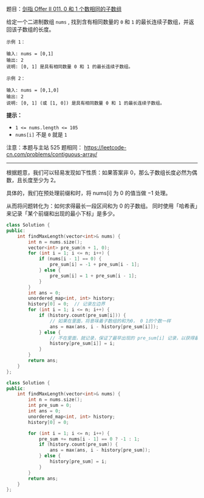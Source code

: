 题目：[剑指 Offer II 011. 0 和 1 个数相同的子数组](https://leetcode.cn/problems/A1NYOS/description/)

给定一个二进制数组 `nums` , 找到含有相同数量的 `0` 和 `1` 的最长连续子数组，并返回该子数组的长度。

```
示例 1：

输入: nums = [0,1]
输出: 2
说明: [0, 1] 是具有相同数量 0 和 1 的最长连续子数组。

示例 2：

输入: nums = [0,1,0]
输出: 2
说明: [0, 1] (或 [1, 0]) 是具有相同数量 0 和 1 的最长连续子数组。
```

**提示：**

- `1 <= nums.length <= 105`
- `nums[i]` 不是 `0` 就是 `1`

注意：本题与主站 525 题相同： https://leetcode-cn.com/problems/contiguous-array/

---

根据题意，我们可以轻易发现如下性质：如果答案非 0，那么子数组长度必然为偶数，且长度至少为 2。

具体的，我们在预处理前缀和时，将 nums[i] 为 0 的值当做 −1 处理。

从而将问题转化为：如何求得最长一段区间和为 0 的子数组。 同时使用「哈希表」来记录「某个前缀和出现的最小下标」是多少。



```cpp
class Solution {
public:
    int findMaxLength(vector<int>& nums) {
        int n = nums.size();
        vector<int> pre_sum(n + 1, 0);
        for (int i = 1; i <= n; i++) {
            if (nums[i - 1] == 0) {
                pre_sum[i] = -1 + pre_sum[i - 1];
            } else {
                pre_sum[i] = 1 + pre_sum[i - 1];
            }
        }
        int ans = 0;
        unordered_map<int, int> history;
        history[0] = 0;  // 记录左边界
        for (int i = 1; i <= n; i++) {
            if (history.count(pre_sum[i])) {
                // 如果在里面，将意味着子数组的和为0， 0 1的个数一样
                ans = max(ans, i - history[pre_sum[i]]);
            } else {
                // 不在里面，就记录，保证了最早出现的 pre_sum[i] 记录，以获得最长长度
                history[pre_sum[i]] = i;
            }
        }
        return ans;
    }
};
```



```cpp
class Solution {
public:
    int findMaxLength(vector<int>& nums) {
        int n = nums.size();
        int pre_sum = 0;
        int ans = 0;
        unordered_map<int, int> history;
        history[0] = 0;

        for (int i = 1; i <= n; i++) {
            pre_sum += nums[i - 1] == 0 ? -1 : 1;
            if (history.count(pre_sum)) {
                ans = max(ans, i - history[pre_sum]);
            } else {
                history[pre_sum] = i;
            }
        }
        return ans;
    }
};
```

